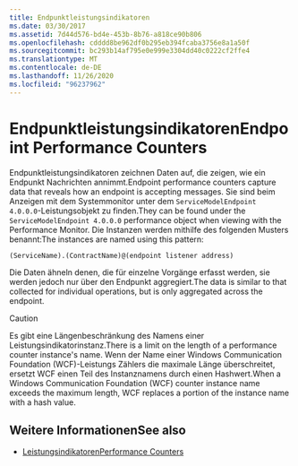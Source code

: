 ```yaml
---
title: Endpunktleistungsindikatoren
ms.date: 03/30/2017
ms.assetid: 7d44d576-bd4e-453b-8b76-a818ce90b806
ms.openlocfilehash: cdddd8be962df0b295eb394fcaba3756e8a1a50f
ms.sourcegitcommit: bc293b14af795e0e999e3304dd40c0222cf2ffe4
ms.translationtype: MT
ms.contentlocale: de-DE
ms.lasthandoff: 11/26/2020
ms.locfileid: "96237962"
---
```

# <a name="endpoint-performance-counters"></a><span data-ttu-id="87b75-102">Endpunktleistungsindikatoren</span><span class="sxs-lookup"><span data-stu-id="87b75-102">Endpoint Performance Counters</span></span>

<span data-ttu-id="87b75-103">Endpunktleistungsindikatoren zeichnen Daten auf, die zeigen, wie ein Endpunkt Nachrichten annimmt.</span><span class="sxs-lookup"><span data-stu-id="87b75-103">Endpoint performance counters capture data that reveals how an endpoint is accepting messages.</span></span> <span data-ttu-id="87b75-104">Sie sind beim Anzeigen mit dem Systemmonitor unter dem `ServiceModelEndpoint 4.0.0.0`-Leistungsobjekt zu finden.</span><span class="sxs-lookup"><span data-stu-id="87b75-104">They can be found under the `ServiceModelEndpoint 4.0.0.0` performance object when viewing with the Performance Monitor.</span></span> <span data-ttu-id="87b75-105">Die Instanzen werden mithilfe des folgenden Musters benannt:</span><span class="sxs-lookup"><span data-stu-id="87b75-105">The instances are named using this pattern:</span></span>  
  
`(ServiceName).(ContractName)@(endpoint listener address)`  
  
 <span data-ttu-id="87b75-106">Die Daten ähneln denen, die für einzelne Vorgänge erfasst werden, sie werden jedoch nur über den Endpunkt aggregiert.</span><span class="sxs-lookup"><span data-stu-id="87b75-106">The data is similar to that collected for individual operations, but is only aggregated across the endpoint.</span></span>  
  
> [!CAUTION]
> <span data-ttu-id="87b75-107">Es gibt eine Längenbeschränkung des Namens einer Leistungsindikatorinstanz.</span><span class="sxs-lookup"><span data-stu-id="87b75-107">There is a limit on the length of a performance counter instance's name.</span></span> <span data-ttu-id="87b75-108">Wenn der Name einer Windows Communication Foundation (WCF)-Leistungs Zählers die maximale Länge überschreitet, ersetzt WCF einen Teil des Instanznamens durch einen Hashwert.</span><span class="sxs-lookup"><span data-stu-id="87b75-108">When a Windows Communication Foundation (WCF) counter instance name exceeds the maximum length, WCF replaces a portion of the instance name with a hash value.</span></span>  
  
## <a name="see-also"></a><span data-ttu-id="87b75-109">Weitere Informationen</span><span class="sxs-lookup"><span data-stu-id="87b75-109">See also</span></span>

- [<span data-ttu-id="87b75-110">Leistungsindikatoren</span><span class="sxs-lookup"><span data-stu-id="87b75-110">Performance Counters</span></span>](index.md)
